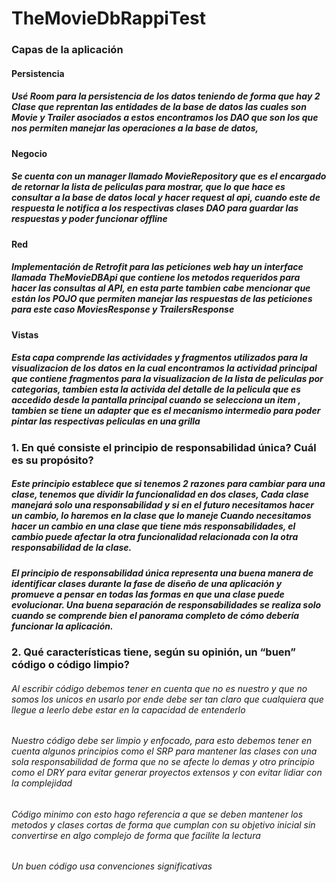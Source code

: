 # TheMovieDbRappiTest


### Capas de la aplicación

#### Persistencia 
##### Usé Room para la persistencia de los datos teniendo de forma que hay 2 Clase que reprentan las entidades de la base de datos las cuales son Movie y Trailer asociados a estos encontramos los DAO que son los que nos permiten manejar las operaciones a la base de datos,

#### Negocio
##### Se cuenta con un manager llamado MovieRepository que es el encargado de retornar la lista de peliculas para mostrar, que lo que hace es consultar a la base de datos local y hacer request al api, cuando este de respuesta le notifica a los respectivas clases DAO para guardar las respuestas y poder funcionar offline

#### Red
##### Implementación de Retrofit para las peticiones web hay un interface llamada TheMovieDBApi que contiene los metodos requeridos para hacer las consultas al API, en esta parte tambien cabe mencionar que están los POJO que permiten manejar las respuestas de las peticiones para este caso MoviesResponse y TrailersResponse

#### Vistas
##### Esta capa comprende las actividades y fragmentos utilizados para la visualizacion de los datos en la cual encontramos la actividad principal que contiene fragmentos para la visualizacion de la lista de peliculas por categorias, tambien esta la activida del detalle de la pelicula que es accedido desde la pantalla principal cuando se selecciona un item , tambien se tiene un adapter que es el mecanismo intermedio para poder pintar las respectivas peliculas en una grilla 

### 1. En qué consiste el principio de responsabilidad única? Cuál es su propósito?

##### Este principio establece que si tenemos 2 razones para cambiar para una clase, tenemos que dividir la funcionalidad en dos clases,  Cada clase manejará solo una responsabilidad y si en el futuro necesitamos hacer un cambio, lo haremos en la clase que lo maneje Cuando necesitamos hacer un cambio en una clase que tiene más responsabilidades, el cambio puede afectar la otra funcionalidad relacionada con la otra responsabilidad de la clase.
  
##### El principio de responsabilidad única representa una buena manera de identificar clases durante la fase de diseño de una aplicación y promueve a pensar en todas las formas en que una clase puede evolucionar. Una buena separación de responsabilidades se realiza solo cuando se comprende bien el panorama completo de cómo debería funcionar la aplicación.

### 2. Qué características tiene, según su opinión, un “buen” código o código limpio?

###### Al escribir código debemos tener en cuenta que no es nuestro y que no somos los unicos en usarlo por ende debe ser tan claro que cualquiera que llegue a leerlo debe estar en la capacidad de entenderlo

###### Nuestro código debe ser limpio y enfocado, para esto debemos tener en cuenta algunos principios como el SRP para mantener las clases con una sola responsabilidad de forma que no se afecte lo demas y otro principio como el DRY para evitar generar proyectos extensos y con evitar lidiar con la complejidad

###### Código minimo con esto hago referencia a que se deben mantener los metodos y clases cortas de forma que cumplan con su objetivo inicial sin convertirse en algo complejo de forma que facilite la lectura 

###### Un buen código usa convenciones significativas 
